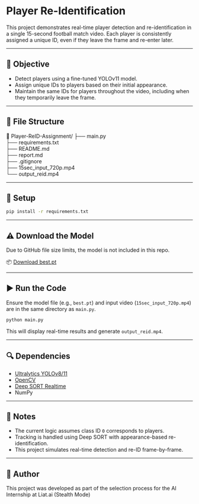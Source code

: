 #  Player Re-Identification

This project demonstrates real-time player detection and re-identification in a single 15-second football match video. Each player is consistently assigned a unique ID, even if they leave the frame and re-enter later.

---

## 🧩 Objective
- Detect players using a fine-tuned YOLOv11 model.
- Assign unique IDs to players based on their initial appearance.
- Maintain the same IDs for players throughout the video, including when they temporarily leave the frame.

---

## 📁 File Structure
📁 Player-ReID-Assignment/
├── main.py                      
├── requirements.txt             
├── README.md                    
├── report.md                    
├── .gitignore                   
├── 15sec_input_720p.mp4         
└── output_reid.mp4              


---

## 🚀 Setup
```bash
pip install -r requirements.txt
```

---

## ⚠️ Download the Model

Due to GitHub file size limits, the model is not included in this repo.

📦 [Download best.pt](https://drive.google.com/file/d/1-5fOSHOSB9UXyP_enOoZNAMScrePVcMD/view)

---
## ▶️ Run the Code
Ensure the model file (e.g., `best.pt`) and input video (`15sec_input_720p.mp4`) are in the same directory as `main.py`.

```bash
python main.py
```

This will display real-time results and generate `output_reid.mp4`.

---

## 🔍 Dependencies
- [Ultralytics YOLOv8/11](https://docs.ultralytics.com/)
- [OpenCV](https://opencv.org/)
- [Deep SORT Realtime](https://pypi.org/project/deep-sort-realtime/)
- NumPy

---

## 📌 Notes
- The current logic assumes class ID `0` corresponds to players.
- Tracking is handled using Deep SORT with appearance-based re-identification.
- This project simulates real-time detection and re-ID frame-by-frame.

---

## 👤 Author
This project was developed as part of the selection process for the AI Internship at Liat.ai (Stealth Mode)
